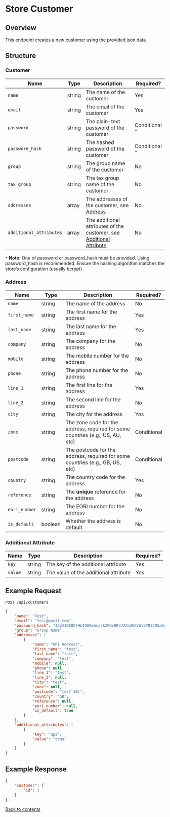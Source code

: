 # Store Customer

## Overview

This endpoint creates a new customer using the provided json data

## Structure

### Customer

| Name                    | Type      | Description                                                                                  | Required?       |
|-------------------------|-----------|----------------------------------------------------------------------------------------------|-----------------|
| `name`                  | string    | The name of the customer                                                                     | Yes             |
| `email`                 | string    | The email of the customer                                                                    | Yes             |
| `password`              | string    | The plain-text password of the customer                                                      | Conditional `*` |
| `password_hash`         | string    | The hashed password of the customer                                                          | Conditional `*` |
| `group`                 | string    | The group name of the customer                                                               | No              |
| `tax_group`             | string    | The tax group name of the customer                                                           | No              |
| `addresses`             | array     | The addresses of the customer, see [Address](#address)                                       | No              |
| `additional_attributes` | array     | The additional attributes of the customer, see [Additional Attribute](#additional-attribute) | No              |

`*` **Note:** One of password or password_hash must be provided. Using password_hash is recommended. Ensure the hashing algorithm matches the store’s configuration (usually bcrypt)

### Address

| Name           | Type    | Description                                                                    | Required?   |
|----------------|---------|--------------------------------------------------------------------------------|-------------|
| `name`         | string  | The name of the address                                                        | No          |
| `first_name`   | string  | The first name for the address                                                 | Yes         |
| `last_name`    | string  | The last name for the address                                                  | Yes         |
| `company`      | string  | The company for the address                                                    | No          |
| `mobile`       | string  | The mobile number for the address                                              | No          |
| `phone`        | string  | The phone number for the address                                               | No          |
| `line_1`       | string  | The first line for the address                                                 | Yes         |
| `line_2`       | string  | The second line for the address                                                | No          |
| `city`         | string  | The city for the address                                                       | Yes         |
| `zone`         | string  | The zone code for the address, required for some countries (e.g., US, AU, etc) | Conditional |
| `postcode`     | string  | The postcode for the address, required for some countries (e.g., GB, US, etc)  | Conditional |
| `country`      | string  | The country code for the address                                               | Yes         |
| `reference`    | string  | The **unique** reference for the address                                       | No          |
| `eori_number`  | string  | The EORI number for the address                                                | No          |
| `is_default`   | boolean | Whether the address is default                                                 | No          |

### Additional Attribute

| Name    | Type    | Description                           | Required? |
|---------|---------|---------------------------------------|-----------|
| `key`   | string  | The key of the additional attribute   | Yes       |
| `value` | string  | The value of the additional attribute | Yes       |

## Example Request

```http request
POST /api/customers
```

```json lines
{
    "name": "Test",
    "email": "test@gmail.com",
    "password_hash": "$2y$10$0QFHb4QU0wAsaskZPQv0Re72Xa2KXrWt5YR32O5aBxIwc0c41bbwm",
    "group": "Group Name",
    "addresses": [
        {
            "name": "API Address",
            "first_name": "test",
            "last_name": "test",
            "company": "test",
            "mobile": null,
            "phone": null,
            "line_1": "test",
            "line_2": null,
            "city": "test",
            "zone": null,
            "postcode": "te57 10l",
            "country": "GB",
            "reference": null,
            "eori_number": null,
            "is_default": true
        }
    ],
    "additional_attributes": [
        {
            "key": "api",
            "value": "true"
        }
    ]
}
```

## Example Response

```json
{
    "customer": {
        "id": 1
    }
}
```

[Back to contents](../../README.md#table-of-contents)

